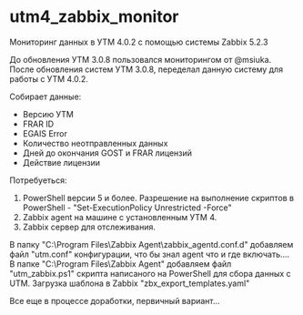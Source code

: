 # utm4_zabbix_monitor
Мониторинг данных в УТМ 4.0.2 с помощью системы Zabbix 5.2.3

До обновления УТМ 3.0.8 пользовался мониторингом от @msiuka. После обновления систем УТМ 3.0.8, переделал данную систему для работы с УТМ 4.0.2.

Собирает данные:
- Версию УТМ
- FRAR ID
- EGAIS Error
- Количество неотправленных данных
- Дней до окончания GOST и FRAR лицензий
- Действие лицензии

Потребуеться: 
1) PowerShell версии 5 и более. Разрешение на выполнение скриптов в PowerShell - "Set-ExecutionPolicy Unrestricted -Force"
2) Zabbix agent на машине с установленным УТМ 4.
3) Zabbix сервер для отслеживания.

В папку "C:\Program Files\Zabbix Agent\zabbix_agentd.conf.d\" добавляем файл "utm.conf" конфигурации, что бы знал agent что и где включать....
В папке "C:\Program Files\Zabbix Agent\" добавляем файл "utm_zabbix.ps1" скрипта написаного на PowerShell для сбора данных с UTM.
Загрузка шаблона в Zabbix "zbx_export_templates.yaml" 
 
Все еще в процессе доработки, первичный вариант...

